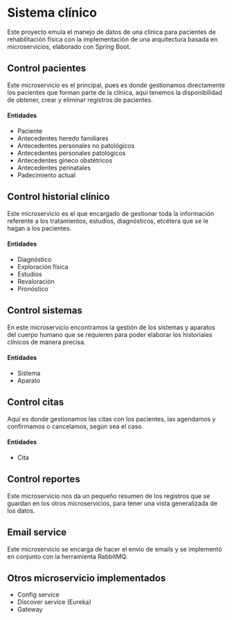 # Sistema clínico
Este proyecto emula el manejo de datos de una clínica para pacientes de rehabilitación física con la implementación de una arquitectura basada en microservicios, elaborado con Spring Boot.

## Control pacientes
Este microservicio es el principal, pues es donde gestionamos directamente los pacientes que forman parte de la clínica, aquí tenemos la disponibilidad de obtener, crear y eliminar registros de pacientes.
#### Entidades
- Paciente
- Antecedentes heredo familiares
- Antecedentes personales no patológicos
- Antecedentes personales patológicos
- Antecedentes gineco obstétricos
- Antecedentes perinatales
- Padecimiento actual

## Control historial clínico
Este microservicio es el que encargado de gestionar toda la información referente a los tratamientos, estudios, diagnósticos, etcétera que se le hagan a los pacientes.
#### Entidades
- Diagnóstico
- Exploración física
- Estudios
- Revaloración
- Pronóstico

## Control sistemas
En este microservicio encontramos la gestión de los sistemas y aparatos del cuerpo humano que se requieren para poder elaborar los historiales clínicos de manera precisa.
#### Entidades
- Sistema
- Aparato

## Control citas
Aquí es donde gestionamos las citas con los pacientes, las agendamos y confirmamos o cancelamos, según sea el caso.
#### Entidades
- Cita

## Control reportes
Este microservicio nos da un pequeño resumen de los registros que se guardan en los otros microservicios, para tener una vista generalizada de los datos.

## Email service
Este microservicio se encarga de hacer el envío de emails y se implementó en conjunto con la herramienta RabbitMQ.

## Otros microservicio implementados
- Config service
- Discover service (Eureka)
- Gateway

